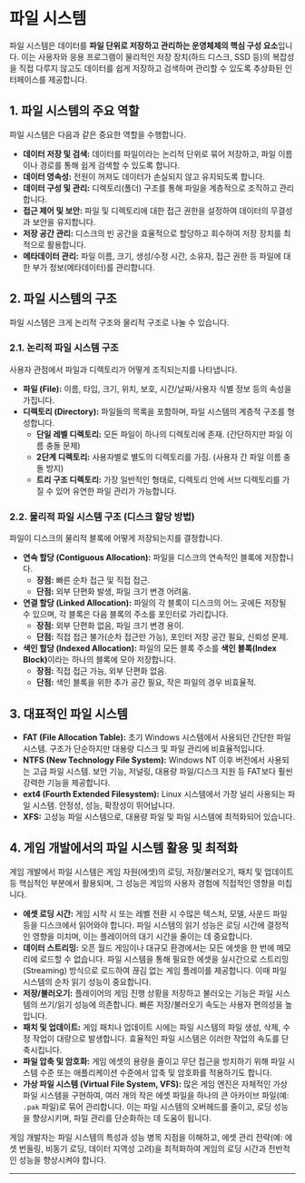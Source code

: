 # 파일 시스템

파일 시스템은 데이터를 **파일 단위로 저장하고 관리하는 운영체제의 핵심 구성 요소**입니다. 이는 사용자와 응용 프로그램이 물리적인 저장 장치(하드 디스크, SSD 등)의 복잡성을 직접 다루지 않고도 데이터를 쉽게 저장하고 검색하며 관리할 수 있도록 추상화된 인터페이스를 제공합니다.

## 1. 파일 시스템의 주요 역할

파일 시스템은 다음과 같은 중요한 역할을 수행합니다.

*   **데이터 저장 및 검색:** 데이터를 파일이라는 논리적 단위로 묶어 저장하고, 파일 이름이나 경로를 통해 쉽게 검색할 수 있도록 합니다.
*   **데이터 영속성:** 전원이 꺼져도 데이터가 손실되지 않고 유지되도록 합니다.
*   **데이터 구성 및 관리:** 디렉토리(폴더) 구조를 통해 파일을 계층적으로 조직하고 관리합니다.
*   **접근 제어 및 보안:** 파일 및 디렉토리에 대한 접근 권한을 설정하여 데이터의 무결성과 보안을 유지합니다.
*   **저장 공간 관리:** 디스크의 빈 공간을 효율적으로 할당하고 회수하여 저장 장치를 최적으로 활용합니다.
*   **메타데이터 관리:** 파일 이름, 크기, 생성/수정 시간, 소유자, 접근 권한 등 파일에 대한 부가 정보(메타데이터)를 관리합니다.

## 2. 파일 시스템의 구조

파일 시스템은 크게 논리적 구조와 물리적 구조로 나눌 수 있습니다.

### 2.1. 논리적 파일 시스템 구조

사용자 관점에서 파일과 디렉토리가 어떻게 조직되는지를 나타냅니다.

*   **파일 (File):** 이름, 타입, 크기, 위치, 보호, 시간/날짜/사용자 식별 정보 등의 속성을 가집니다.
*   **디렉토리 (Directory):** 파일들의 목록을 포함하며, 파일 시스템의 계층적 구조를 형성합니다.
    *   **단일 레벨 디렉토리:** 모든 파일이 하나의 디렉토리에 존재. (간단하지만 파일 이름 충돌 문제)
    *   **2단계 디렉토리:** 사용자별로 별도의 디렉토리를 가짐. (사용자 간 파일 이름 충돌 방지)
    *   **트리 구조 디렉토리:** 가장 일반적인 형태로, 디렉토리 안에 서브 디렉토리를 가질 수 있어 유연한 파일 관리가 가능합니다.

### 2.2. 물리적 파일 시스템 구조 (디스크 할당 방법)

파일이 디스크의 물리적 블록에 어떻게 저장되는지를 결정합니다.

*   **연속 할당 (Contiguous Allocation):** 파일을 디스크의 연속적인 블록에 저장합니다.
    *   **장점:** 빠른 순차 접근 및 직접 접근.
    *   **단점:** 외부 단편화 발생, 파일 크기 변경 어려움.
*   **연결 할당 (Linked Allocation):** 파일의 각 블록이 디스크의 어느 곳에든 저장될 수 있으며, 각 블록은 다음 블록의 주소를 포인터로 가리킵니다.
    *   **장점:** 외부 단편화 없음, 파일 크기 변경 용이.
    *   **단점:** 직접 접근 불가(순차 접근만 가능), 포인터 저장 공간 필요, 신뢰성 문제.
*   **색인 할당 (Indexed Allocation):** 파일의 모든 블록 주소를 <b>색인 블록(Index Block)</b>이라는 하나의 블록에 모아 저장합니다.
    *   **장점:** 직접 접근 가능, 외부 단편화 없음.
    *   **단점:** 색인 블록을 위한 추가 공간 필요, 작은 파일의 경우 비효율적.

## 3. 대표적인 파일 시스템

*   **FAT (File Allocation Table):** 초기 Windows 시스템에서 사용되던 간단한 파일 시스템. 구조가 단순하지만 대용량 디스크 및 파일 관리에 비효율적입니다.
*   **NTFS (New Technology File System):** Windows NT 이후 버전에서 사용되는 고급 파일 시스템. 보안 기능, 저널링, 대용량 파일/디스크 지원 등 FAT보다 훨씬 강력한 기능을 제공합니다.
*   **ext4 (Fourth Extended Filesystem):** Linux 시스템에서 가장 널리 사용되는 파일 시스템. 안정성, 성능, 확장성이 뛰어납니다.
*   **XFS:** 고성능 파일 시스템으로, 대용량 파일 및 파일 시스템에 최적화되어 있습니다.

## 4. 게임 개발에서의 파일 시스템 활용 및 최적화

게임 개발에서 파일 시스템은 게임 자원(에셋)의 로딩, 저장/불러오기, 패치 및 업데이트 등 핵심적인 부분에서 활용되며, 그 성능은 게임의 사용자 경험에 직접적인 영향을 미칩니다.

*   **에셋 로딩 시간:** 게임 시작 시 또는 레벨 전환 시 수많은 텍스처, 모델, 사운드 파일 등을 디스크에서 읽어와야 합니다. 파일 시스템의 읽기 성능은 로딩 시간에 결정적인 영향을 미치며, 이는 플레이어의 대기 시간을 줄이는 데 중요합니다.
*   **데이터 스트리밍:** 오픈 월드 게임이나 대규모 환경에서는 모든 에셋을 한 번에 메모리에 로드할 수 없습니다. 파일 시스템을 통해 필요한 에셋을 실시간으로 스트리밍(Streaming) 방식으로 로드하여 끊김 없는 게임 플레이를 제공합니다. 이때 파일 시스템의 순차 읽기 성능이 중요합니다.
*   **저장/불러오기:** 플레이어의 게임 진행 상황을 저장하고 불러오는 기능은 파일 시스템의 쓰기/읽기 성능에 의존합니다. 빠른 저장/불러오기 속도는 사용자 편의성을 높입니다.
*   **패치 및 업데이트:** 게임 패치나 업데이트 시에는 파일 시스템의 파일 생성, 삭제, 수정 작업이 대량으로 발생합니다. 효율적인 파일 시스템은 이러한 작업의 속도를 단축시킵니다.
*   **파일 압축 및 암호화:** 게임 에셋의 용량을 줄이고 무단 접근을 방지하기 위해 파일 시스템 수준 또는 애플리케이션 수준에서 압축 및 암호화를 적용하기도 합니다.
*   **가상 파일 시스템 (Virtual File System, VFS):** 많은 게임 엔진은 자체적인 가상 파일 시스템을 구현하여, 여러 개의 작은 에셋 파일을 하나의 큰 아카이브 파일(예: `.pak` 파일)로 묶어 관리합니다. 이는 파일 시스템의 오버헤드를 줄이고, 로딩 성능을 향상시키며, 파일 관리를 단순화하는 데 도움이 됩니다.

게임 개발자는 파일 시스템의 특성과 성능 병목 지점을 이해하고, 에셋 관리 전략(예: 에셋 번들링, 비동기 로딩, 데이터 지역성 고려)을 최적화하여 게임의 로딩 시간과 전반적인 성능을 향상시켜야 합니다.

---